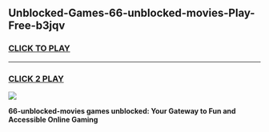 
## Unblocked-Games-66-unblocked-movies-Play-Free-b3jqv
<h3>
<a href="https://premium76.site?title=66-unblocked-movies&ref=12A">CLICK TO PLAY</a></h3>
<hr>

<h3>
<a href="https://premium76.site?title=66-unblocked-movies&ref=12A">CLICK 2 PLAY</a>
  
</h3>

<a href="https://premium76.site?title=66-unblocked-movies&ref=12A"><img src="https://clearcache.store/games.png"></a>


**66-unblocked-movies games unblocked: Your Gateway to Fun and Accessible Online Gaming**
